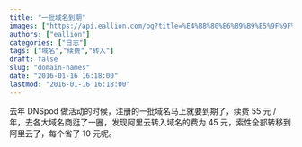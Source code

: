 ```yaml
---
title: "一批域名到期"
images: ["https://api.eallion.com/og?title=%E4%B8%80%E6%89%B9%E5%9F%9F%E5%90%8D%E5%88%B0%E6%9C%9F"]
authors: ["eallion"]
categories: ["日志"]
tags: ["域名","续费","转入"]
draft: false
slug: "domain-names"
date: "2016-01-16 16:18:00"
lastmod: "2016-01-16 16:18:00"
---
```


去年 DNSpod 做活动的时候，注册的一批域名马上就要到期了，续费 55 元 / 年，去各大域名商逛了一圈，发现阿里云转入域名的费为 45 元，索性全部转移到阿里云了，每个省了 10 元呢。

